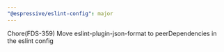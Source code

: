 ```yaml
---
"@espressive/eslint-config": major
---
```


Chore(FDS-359) Move eslint-plugin-json-format to peerDependencies in the eslint config
